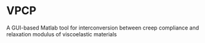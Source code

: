 # VPCP
A GUI-based Matlab tool for interconversion between creep compliance and relaxation modulus of viscoelastic materials
